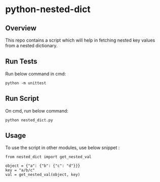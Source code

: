 # python-nested-dict

## Overview
This repo contains a script which will help in fetching nested key values from a nested dictionary.

## Run Tests
Run below command in cmd:

    python -m unittest

## Run Script
On cmd, run below command:

    python nested_dict.py


## Usage
To use the script in other modules, use below snippet :

```
from nested_dict import get_nested_val

object = {"a": {"b": {"c": "d"}}}
key = "a/b/c"
val = get_nested_val(object, key)
```
